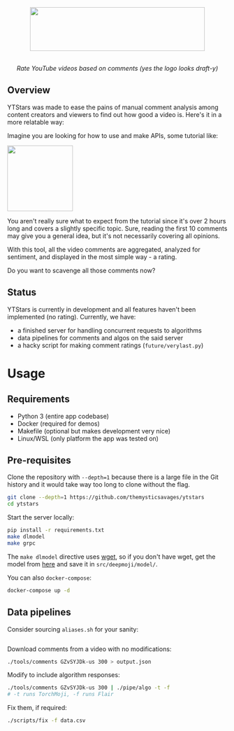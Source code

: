 <div align="center">

<img src="https://github.com/themysticsavages/ytstars/blob/main/logo.png?raw=1" height=100 width=400>

<i><br>Rate YouTube videos based on comments (yes the logo looks draft-y)</i>
</div>

## Overview

YTStars was made to ease the pains of manual comment analysis among content creators and viewers to find out how good a video is.
Here's it in a more relatable way:

Imagine you are looking for how to use and make APIs, some tutorial like:

<a href="https://www.youtube.com/watch?v=GZvSYJDk-us"><img src="https://i.ytimg.com/vi/GZvSYJDk-us/hq720.jpg" height=150></a>

You aren't really sure what to expect from the tutorial since it's over 2 hours long and covers a slightly specific topic. Sure, reading the first 10 comments may give you a general idea, but it's not necessarily covering all opinions.

With this tool, all the video comments are aggregated, analyzed for sentiment, and displayed in the most simple way - a rating.

Do you want to scavenge all those comments now?

## Status

YTStars is currently in development and all features haven't been implemented (no rating). Currently, we have:
  - a finished server for handling concurrent requests to algorithms
  - data pipelines for comments and algos on the said server
  - a hacky script for making comment ratings (`future/verylast.py`)

# Usage

## Requirements

- Python 3 (entire app codebase)
- Docker (required for demos)
- Makefile (optional but makes development very nice)
- Linux/WSL (only platform the app was tested on)

## Pre-requisites

Clone the repository with `--depth=1` because there is a large file in the Git history and it would take way too long to clone without the flag.

```bash
git clone --depth=1 https://github.com/themysticsavages/ytstars
cd ytstars
```

Start the server locally:

```bash
pip install -r requirements.txt
make dlmodel
make grpc
```

The `make dlmodel` directive uses [wget](https://www.gnu.org/software/wget), so 
if you don't have wget, get the model from [here](https://dropbox.com/s/q8lax9ary32c7t9/pytorch_model.bin?dl=0) and save it in `src/deepmoji/model/`.

You can also  `docker-compose`:

```bash
docker-compose up -d
```

## Data pipelines

Consider sourcing `aliases.sh` for your sanity:
```bash

```

Download comments from a video with no modifications:

```bash
./tools/comments GZvSYJDk-us 300 > output.json
```

Modify to include algorithm responses:

```bash
./tools/comments GZvSYJDk-us 300 | ./pipe/algo -t -f
# -t runs TorchMoji, -f runs Flair
```

Fix them, if required:

```bash
./scripts/fix -f data.csv
```
